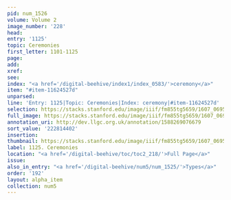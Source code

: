```yaml
---
pid: num_1526
volume: Volume 2
image_number: '228'
head:
entry: '1125'
topic: Ceremonies
first_letter: 1101-1125
page:
add:
xref:
see:
index: "<a href='/digital-beehive/index1/index_0583/'>ceremony</a>"
item: "#item-11624527d"
unparsed:
line: 'Entry: 1125|Topic: Ceremonies|Index: ceremony|#item-11624527d'
selection: https://stacks.stanford.edu/image/iiif/fm855tg5659/1607_0695/893,4402,2751,371/full/0/default.jpg
full_image: https://stacks.stanford.edu/image/iiif/fm855tg5659/1607_0695/full/full/0/default.jpg
annotation_uri: http://dev.llgc.org.uk/annotation/1588269076679
sort_value: '222814402'
insertion:
thumbnail: https://stacks.stanford.edu/image/iiif/fm855tg5659/1607_0695/893,4402,600,180/250,/0/default.jpg
label: 1125. Ceremonies
location: "<a href='/digital-beehive/toc/toc2_218/'>Full Page</a>"
issue:
also_in_entry: "<a href='/digital-beehive/num5/num_1525/'>Types</a>"
order: '192'
layout: alpha_item
collection: num5
---
```

